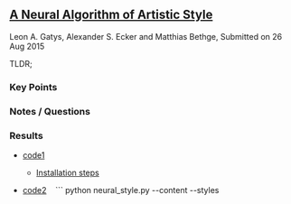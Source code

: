 ## [A Neural Algorithm of Artistic Style](https://arxiv.org/abs/1508.06576)
Leon A. Gatys, Alexander S. Ecker and Matthias Bethge, Submitted on 26 Aug 2015

TLDR; 

### Key Points

### Notes / Questions

### Results

* [code1](https://github.com/andersbll/neural_artistic_style)
  * [Installation steps](http://blog.josephmisiti.com/making-neural-art)
  
* [code2](https://github.com/anishathalye/neural-style)
    ```
    python neural_style.py --content <content file> --styles <style file> --output <output file> --network <pre-trained vgg network>
    python neural_style.py --content examples/2-content.jpg --styles examples/2-style2.jpg --output examples/test.jpg --network imagenet-vgg-verydeep-19.mat
    ```

* [code3](https://github.com/cysmith/neural-style-tf), [code4](https://github.com/lengstrom/fast-style-transfer)]


